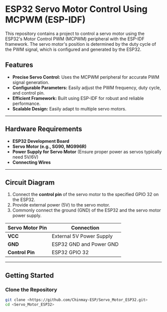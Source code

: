 # ESP32 Servo Motor Control Using MCPWM (ESP-IDF)

This repository contains a project to control a servo motor using the ESP32's Motor Control PWM (MCPWM) peripheral with the ESP-IDF framework. The servo motor's position is determined by the duty cycle of the PWM signal, which is configured and generated by the ESP32.

## Features
- **Precise Servo Control:** Uses the MCPWM peripheral for accurate PWM signal generation.
- **Configurable Parameters:** Easily adjust the PWM frequency, duty cycle, and control pin.
- **Efficient Framework:** Built using ESP-IDF for robust and reliable performance.
- **Scalable Design:** Easily adapt to multiple servo motors.

---

## Hardware Requirements
- **ESP32 Development Board**
- **Servo Motor (e.g., SG90, MG996R)**
- **Power Supply for Servo Motor** (Ensure proper power as servos typically need 5V/6V)
- **Connecting Wires**

---

## Circuit Diagram
1. Connect the **control pin** of the servo motor to the specified GPIO 32 on the ESP32.
2. Provide external power (5V) to the servo motor.
3. Commonly connect the ground (GND) of the ESP32 and the servo motor power supply.

| Servo Motor Pin  | Connection                    |
|-------------------|-------------------------------|
| **VCC**          | External 5V Power Supply      |
| **GND**          | ESP32 GND and Power GND       |
| **Control Pin**   | ESP32 GPIO 32    |

---


## Getting Started

### Clone the Repository
```bash
git clone <https://github.com/Chinmay-ESP/Servo_Motor_ESP32.git>
cd <Servo_Motor_ESP32>
